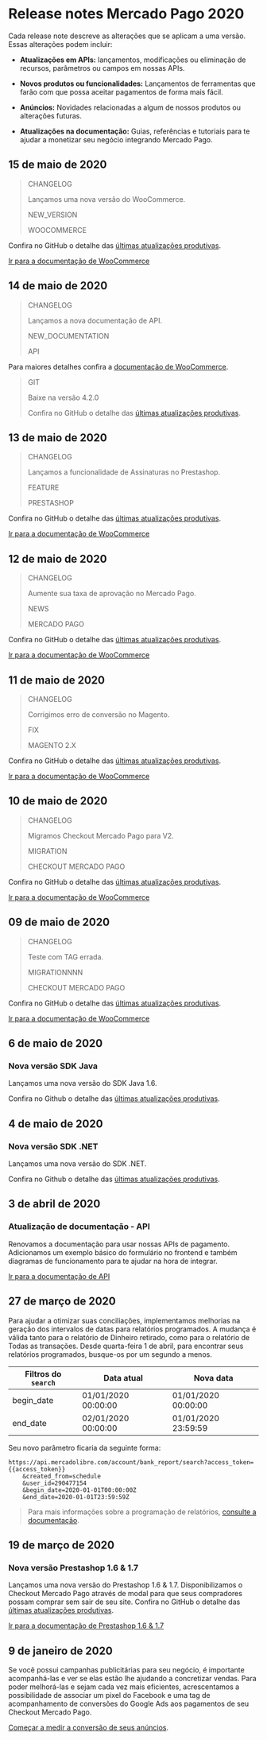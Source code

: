 # Release notes Mercado Pago 2020

Cada release note descreve as alterações que se aplicam a uma versão. Essas alterações podem incluir:

- **Atualizações em APIs:** lançamentos, modificações ou eliminação de recursos, parâmetros ou campos em nossas APIs.

- **Novos produtos ou funcionalidades:** Lançamentos de ferramentas que farão com que possa aceitar pagamentos de forma mais fácil.

- **Anúncios:** Novidades relacionadas a algum de nossos produtos ou alterações futuras.

- **Atualizações na documentação:** Guias, referências e tutoriais para te ajudar a monetizar seu negócio integrando Mercado Pago.

## 15 de maio de 2020

> CHANGELOG
>
> Lançamos uma nova versão do WooCommerce.
>
> NEW_VERSION
>
> WOOCOMMERCE

Confira no GitHub o detalhe das [últimas atualizações produtivas](https://github.com/mercadopago/cart-woocommerce/releases/tag/v4.2.0).

[Ir para a documentação de WooCommerce](https://www.mercadopago[FAKER][URL][DOMAIN]/developers/pt/guides/plugins/woocommerce/introduction/)

## 14 de maio de 2020

> CHANGELOG
>
> Lançamos a nova documentação de API.
>
> NEW_DOCUMENTATION
>
> API

Para maiores detalhes confira a [documentação de WooCommerce](https://www.mercadopago[FAKER][URL][DOMAIN]/developers/pt/guides/plugins/woocommerce/introduction/).

> GIT
>
> Baixe na versão 4.2.0
>
> Confira no GitHub o detalhe das [últimas atualizações produtivas](https://github.com/mercadopago/cart-woocommerce/releases/tag/v4.2.0).

## 13 de maio de 2020

> CHANGELOG
>
> Lançamos a funcionalidade de Assinaturas no Prestashop.
>
> FEATURE
>
> PRESTASHOP

Confira no GitHub o detalhe das [últimas atualizações produtivas](https://github.com/mercadopago/cart-woocommerce/releases/tag/v4.2.0).

[Ir para a documentação de WooCommerce](https://www.mercadopago[FAKER][URL][DOMAIN]/developers/pt/guides/plugins/woocommerce/introduction/)

## 12 de maio de 2020

> CHANGELOG
>
> Aumente sua taxa de aprovação no Mercado Pago.
>
> NEWS
>
> MERCADO PAGO

Confira no GitHub o detalhe das [últimas atualizações produtivas](https://github.com/mercadopago/cart-woocommerce/releases/tag/v4.2.0).

[Ir para a documentação de WooCommerce](https://www.mercadopago[FAKER][URL][DOMAIN]/developers/pt/guides/plugins/woocommerce/introduction/)

## 11 de maio de 2020

> CHANGELOG
>
> Corrigimos erro de conversão no Magento.
>
> FIX
>
> MAGENTO 2.X

Confira no GitHub o detalhe das [últimas atualizações produtivas](https://github.com/mercadopago/cart-woocommerce/releases/tag/v4.2.0).

[Ir para a documentação de WooCommerce](https://www.mercadopago[FAKER][URL][DOMAIN]/developers/pt/guides/plugins/woocommerce/introduction/)

## 10 de maio de 2020

> CHANGELOG
>
> Migramos Checkout Mercado Pago para V2.
>
> MIGRATION
>
> CHECKOUT MERCADO PAGO

Confira no GitHub o detalhe das [últimas atualizações produtivas](https://github.com/mercadopago/cart-woocommerce/releases/tag/v4.2.0).

[Ir para a documentação de WooCommerce](https://www.mercadopago[FAKER][URL][DOMAIN]/developers/pt/guides/plugins/woocommerce/introduction/)

## 09 de maio de 2020

> CHANGELOG
>
> Teste com TAG errada.
>
> MIGRATIONNNN
>
> CHECKOUT MERCADO PAGO

Confira no GitHub o detalhe das [últimas atualizações produtivas](https://github.com/mercadopago/cart-woocommerce/releases/tag/v4.2.0).

[Ir para a documentação de WooCommerce](https://www.mercadopago[FAKER][URL][DOMAIN]/developers/pt/guides/plugins/woocommerce/introduction/)

## 6 de maio de 2020

### Nova versão SDK Java

Lançamos uma nova versão do SDK Java 1.6.

Confira no Github o detalhe das [últimas atualizações produtivas](https://github.com/mercadopago/dx-java/releases/tag/1.6.0).


## 4 de maio de 2020

### Nova versão SDK .NET

Lançamos uma nova versão do SDK .NET.

Confira no Github o detalhe das [últimas atualizações produtivas](https://github.com/mercadopago/dx-dotnet/releases/tag/1.7.0).


## 3 de abril de 2020

### Atualização de documentação - API

Renovamos a documentação para usar nossas APIs de pagamento. Adicionamos um exemplo básico do formulário no frontend e também diagramas de funcionamento para te ajudar na hora de integrar.

[Ir para a documentação de API](https://www.mercadopago[FAKER][URL][DOMAIN]/developers/pt/guides/payments/api/introduction/)


## 27 de março de 2020

Para ajudar a otimizar suas conciliações, implementamos melhorias na geração dos intervalos de datas para relatórios programados. A mudança é válida tanto para o relatório de Dinheiro retirado, como para o relatório de Todas as transações. Desde quarta-feira 1 de abril, para encontrar seus relatórios programados, busque-os por um segundo a menos.


Filtros do `search`| Data atual | Nova data |
 --------- | ------------------------ | ------------------------------- |
begin_date  | 01/01/2020 00:00:00 | 01/01/2020 00:00:00
end_date | 02/01/2020  00:00:00 | 01/01/2020  23:59:59


Seu novo parâmetro ficaria da seguinte forma:

```
https://api.mercadolibre.com/account/bank_report/search?access_token={{access_token}}
	&created_from=schedule
	&user_id=290477154
	&begin_date=2020-01-01T00:00:00Z
	&end_date=2020-01-01T23:59:59Z

```

> Para mais informações sobre a programação de relatórios, [consulte a documentação](https://www.mercadopago.com.ar/developers/pt/guides/reports/general-considerations/reconciliation-reports/).


## 19 de março de 2020

### Nova versão Prestashop 1.6 & 1.7

Lançamos uma nova versão do Prestashop 1.6 & 1.7. Disponibilizamos o Checkout Mercado Pago através de modal para que seus compradores possam comprar sem sair de seu site.
Confira no GitHub o detalhe das [últimas atualizações produtivas](https://github.com/mercadopago/cart-prestashop-7/releases).

[Ir para a documentação de Prestashop 1.6 & 1.7](https://www.mercadopago[FAKER][URL][DOMAIN]/developers/pt/guides/plugins/prestashop/introduction/)


## 9 de janeiro de 2020

Se você possui campanhas publicitárias para seu negócio, é importante acompanhá-las e ver se elas estão lhe ajudando a concretizar vendas. Para poder melhorá-las e sejam cada vez mais eficientes, acrescentamos a possibilidade de associar um pixel do Facebook e uma tag de acompanhamento de conversões do Google Ads aos pagamentos de seu Checkout Mercado Pago.

[Começar a medir a conversão de seus anúncios](https://www.mercadopago.com.ar/developers/es/guides/payments/web-payment-checkout/configurations/).